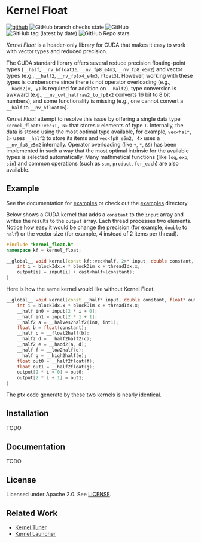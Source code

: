 # Kernel Float


[![github](https://img.shields.io/badge/github-repo-000.svg?logo=github&labelColor=gray&color=blue)](https://github.com/KernelTuner/kernel_float/)
![GitHub branch checks state](https://img.shields.io/github/actions/workflow/status/KernelTuner/kernel_float/docs.yml)
![GitHub](https://img.shields.io/github/license/KernelTuner/kernel_float)
![GitHub tag (latest by date)](https://img.shields.io/github/v/tag/KernelTuner/kernel_float)
![GitHub Repo stars](https://img.shields.io/github/stars/KernelTuner/kernel_float?style=social)


_Kernel Float_ is a header-only library for CUDA that makes it easy to work with vector types and reduced precision.

The CUDA standard library offers several reduce precision floating-point types (`__half`, `__nv_bfloat16`, `__nv_fp8_e4m3`, `__nv_fp8_e5m2`)
and vector types (e.g., `__half2`, `__nv_fp8x4_e4m3`, `float3`).
However, working with these types is cumbersome since
there is not operator overloading (e.g., `__hadd2(x, y)` is required for addition on `__half2`),
type conversion is awkward (e.g., `__nv_cvt_halfraw2_to_fp8x2` converts 16 bit to 8 bit numbers),
and some functionality is missing (e.g., one cannot convert a `__half` to `__nv_bfloat16`).

_Kernel Float_ attempt to resolve this issue by offering a single data type `kernel_float::vec<T, N>`
that stores `N` elements of type `T`.
Internally, the data is stored using the most optimal type available, for example, `vec<half, 2>` uses `__half2` to store its items and `vec<fp8_e5m2, 4>` uses a `__nv_fp8_e5m2` internally.
Operator overloading (like `+`, `*`, `&&`) has been implemented in such a way that the most optimal intrinsic for the available types is selected automatically.
Many mathmetical functions (like `log`, `exp`, `sin`) and common operations (such as `sum`, `product`, `for_each`) are also available.




## Example

See the documentation for [examples](https://kerneltuner.github.io/kernel_float/example.html) or check out the [examples](https://github.com/KernelTuner/kernel_float/tree/master/examples) directory.


Below shows a CUDA kernel that adds a `constant` to the `input` array and writes the results to the `output` array.
Each thread processes two elements.
Notice how easy it would be change the precision (for example, `double` to `half`) or the vector size (for example, 4 instead of 2 items per thread).


```cpp
#include "kernel_float.h"
namespace kf = kernel_float;

__global__ void kernel(const kf::vec<half, 2>* input, double constant, kf::vec<float, 2>* output) {
    int i = blockIdx.x * blockDim.x + threadIdx.x;
    output[i] = input[i] + cast<half>(constant);
}

```

Here is how the same kernel would like without Kernel Float.

```cpp
__global__ void kernel(const __half* input, double constant, float* output) {
    int i = blockIdx.x * blockDim.x + threadIdx.x;
    __half in0 = input[2 * i + 0];
    __half in1 = input[2 * 1 + 1];
    __half2 a = __halves2half2(in0, int1);
    float b = float(constant);
    __half c = __float2half(b);
    __half2 d = __half2half2(c);
    __half2 e = __hadd2(a, d);
    __half f = __low2half(e);
    __half g = __high2half(e);
    float out0 = __half2float(f);
    float out1 = __half2float(g);
    output[2 * i + 0] = out0;
    output[2 * i + 1] = out1;
}

```

The ptx code generate by these two kernels is nearly identical.


## Installation

TODO


## Documentation

TODO


## License

Licensed under Apache 2.0. See [LICENSE](https://github.com/KernelTuner/kernel_float/blob/master/LICENSE).


## Related Work

* [Kernel Tuner](https://github.com/KernelTuner/kernel_tuner)
* [Kernel Launcher](https://github.com/KernelTuner/kernel_launcher)

